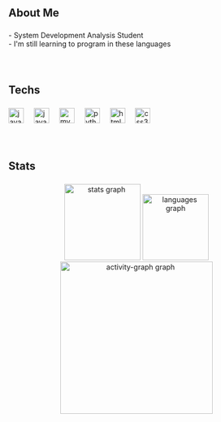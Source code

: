 <br clear="both">

<h2 align="left">About Me</h2>

###

<p align="left">- System Development Analysis Student<br>- I'm still learning to program in these languages</p>

###

<br clear="both">

<h2 align="left">Techs</h2>

###

<div align="left">
  <img src="https://skillicons.dev/icons?i=java" height="30" alt="java logo"  />
  <img width="12" />
  <img src="https://skillicons.dev/icons?i=js" height="30" alt="javascript logo"  />
  <img width="12" />
  <img src="https://skillicons.dev/icons?i=mysql" height="30" alt="mysql logo"  />
  <img width="12" />
  <img src="https://skillicons.dev/icons?i=py" height="30" alt="python logo"  />
  <img width="12" />
  <img src="https://skillicons.dev/icons?i=html" height="30" alt="html5 logo"  />
  <img width="12" />
  <img src="https://skillicons.dev/icons?i=css" height="30" alt="css3 logo"  />
</div>

###

<br clear="both">

<h2 align="left">Stats</h2>

###

<div align="left">
</div>

###

<div align="center">
  <img src="https://github-readme-stats.vercel.app/api?username=kawasanchezz&hide_title=false&hide_rank=false&show_icons=true&include_all_commits=true&count_private=true&disable_animations=false&theme=city_lights&locale=en&hide_border=false&order=1" height="150" alt="stats graph"  />
  <img src="https://github-readme-stats.vercel.app/api/top-langs?username=kawasanchezz&locale=en&hide_title=false&layout=compact&card_width=320&langs_count=5&theme=city_lights&hide_border=false&order=2" height="130" alt="languages graph"  />
  <img src="https://github-readme-activity-graph.vercel.app/graph?username=kawasanchezz&radius=16&theme=cobalt&area=true&order=5" height="300" alt="activity-graph graph"  />
</div>

###

<div align="left">
</div>

###
